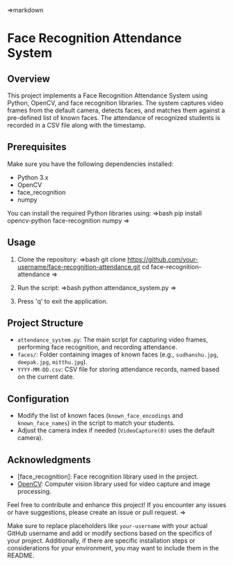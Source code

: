 

=>markdown
# Face Recognition Attendance System

## Overview
This project implements a Face Recognition Attendance System using Python, OpenCV, and face recognition libraries. The system captures video frames from the default camera, detects faces, and matches them against a pre-defined list of known faces. The attendance of recognized students is recorded in a CSV file along with the timestamp.

## Prerequisites
Make sure you have the following dependencies installed:
- Python 3.x
- OpenCV
- face_recognition
- numpy

You can install the required Python libraries using:
=>bash
pip install opencv-python face-recognition numpy
=>

## Usage

1. Clone the repository:
   =>bash
   git clone https://github.com/your-username/face-recognition-attendance.git
   cd face-recognition-attendance
   =>

2. Run the script:
   =>bash
   python attendance_system.py
   =>

3. Press 'q' to exit the application.

## Project Structure

- `attendance_system.py`: The main script for capturing video frames, performing face recognition, and recording attendance.
- `faces/`: Folder containing images of known faces (e.g., `sudhanshu.jpg`, `deepak.jpg`, `mitthu.jpg`).
- `YYYY-MM-DD.csv`: CSV file for storing attendance records, named based on the current date.

## Configuration

- Modify the list of known faces (`known_face_encodings` and `known_face_names`) in the script to match your students.
- Adjust the camera index if needed (`VideoCapture(0)` uses the default camera).


## Acknowledgments

- [face_recognition]: Face recognition library used in the project.
- [OpenCV](https://opencv.org/): Computer vision library used for video capture and image processing.

Feel free to contribute and enhance this project! If you encounter any issues or have suggestions, please create an issue or pull request.
=>

Make sure to replace placeholders like `your-username` with your actual GitHub username and add or modify sections based on the specifics of your project. Additionally, if there are specific installation steps or considerations for your environment, you may want to include them in the README.
